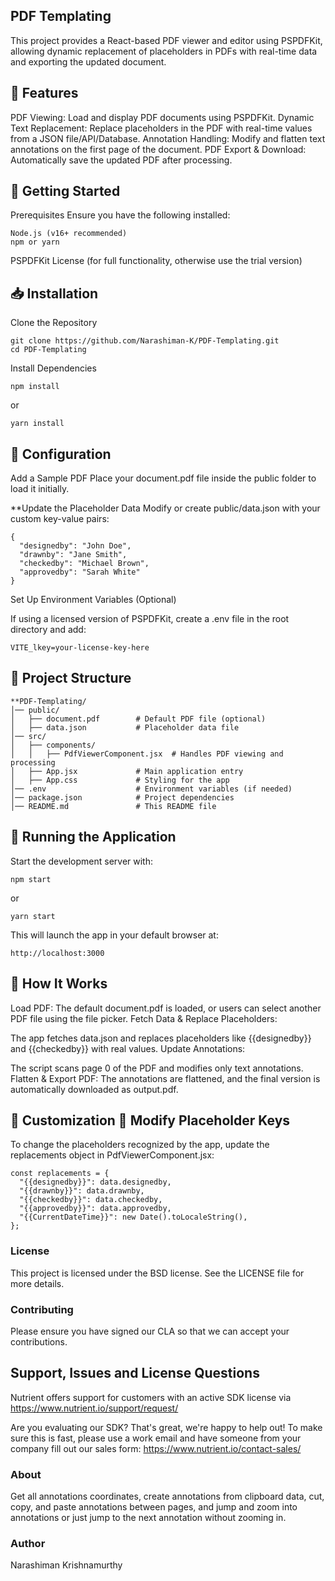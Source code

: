 ## PDF Templating
This project provides a React-based PDF viewer and editor using PSPDFKit, allowing dynamic replacement of placeholders in PDFs with real-time data and exporting the updated document.

## 📌 Features
PDF Viewing: Load and display PDF documents using PSPDFKit.
Dynamic Text Replacement: Replace placeholders in the PDF with real-time values from a JSON file/API/Database.
Annotation Handling: Modify and flatten text annotations on the first page of the document.
PDF Export & Download: Automatically save the updated PDF after processing.

## 🚀 Getting Started
Prerequisites
Ensure you have the following installed:
```
Node.js (v16+ recommended)
npm or yarn
```
PSPDFKit License (for full functionality, otherwise use the trial version)

## 📥 Installation
Clone the Repository

```
git clone https://github.com/Narashiman-K/PDF-Templating.git
cd PDF-Templating
```
Install Dependencies
```
npm install
```
or
```
yarn install
```

## 🔧 Configuration
Add a Sample PDF
Place your document.pdf file inside the public folder to load it initially.

**Update the Placeholder Data
Modify or create public/data.json with your custom key-value pairs:
```
{
  "designedby": "John Doe",
  "drawnby": "Jane Smith",
  "checkedby": "Michael Brown",
  "approvedby": "Sarah White"
}
```
Set Up Environment Variables (Optional)

If using a licensed version of PSPDFKit, create a .env file in the root directory and add:
```
VITE_lkey=your-license-key-here
```
## 📂 Project Structure
```
**PDF-Templating/
│── public/
│   ├── document.pdf        # Default PDF file (optional)
│   ├── data.json           # Placeholder data file
│── src/
│   ├── components/
│   │   ├── PdfViewerComponent.jsx  # Handles PDF viewing and processing
│   ├── App.jsx             # Main application entry
│   ├── App.css             # Styling for the app
│── .env                    # Environment variables (if needed)
│── package.json            # Project dependencies
│── README.md               # This README file
```

## 🚀 Running the Application
Start the development server with:
```
npm start
```
or
```
yarn start
```

This will launch the app in your default browser at:

```
http://localhost:3000
```

## 📖 How It Works
Load PDF: The default document.pdf is loaded, or users can select another PDF file using the file picker.
Fetch Data & Replace Placeholders:

The app fetches data.json and replaces placeholders like {{designedby}} and {{checkedby}} with real values.
Update Annotations:

The script scans page 0 of the PDF and modifies only text annotations.
Flatten & Export PDF: The annotations are flattened, and the final version is automatically downloaded as output.pdf.

## 🔧 Customization 📌 Modify Placeholder Keys
To change the placeholders recognized by the app, update the replacements object in PdfViewerComponent.jsx:

```
const replacements = {
  "{{designedby}}": data.designedby,
  "{{drawnby}}": data.drawnby,
  "{{checkedby}}": data.checkedby,
  "{{approvedby}}": data.approvedby,
  "{{CurrentDateTime}}": new Date().toLocaleString(),
};
```

### License
This project is licensed under the BSD license. See the LICENSE file for more details.

### Contributing
Please ensure you have signed our CLA so that we can accept your contributions.

## Support, Issues and License Questions
Nutrient offers support for customers with an active SDK license via https://www.nutrient.io/support/request/

Are you evaluating our SDK? That's great, we're happy to help out! To make sure this is fast, please use a work email and have someone from your company fill out our sales form: https://www.nutrient.io/contact-sales/

### About
Get all annotations coordinates, create annotations from clipboard data, cut, copy, and paste annotations between pages, and jump and zoom into annotations or just jump to the next annotation without zooming in.

### Author
Narashiman Krishnamurthy
